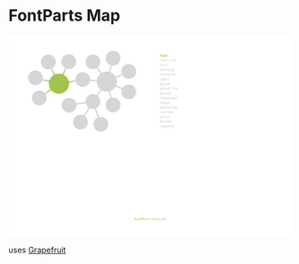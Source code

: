FontParts Map
=============

![](FontParts.gif)

uses [Grapefruit](https://github.com/xav/Grapefruit)
